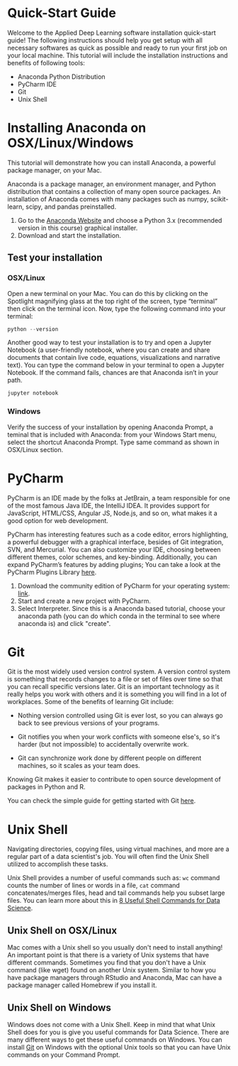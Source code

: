 # Quick-Start Guide

Welcome to the Applied Deep Learning software installation quick-start guide! The following instructions should help you get setup with all necessary softwares as quick as possible and ready to run your first job on your local machine. This tutorial will include the installation instructions and benefits of following tools: 

* Anaconda Python Distribution
* PyCharm IDE
* Git
* Unix Shell


# Installing Anaconda on OSX/Linux/Windows

This tutorial will demonstrate how you can install Anaconda, a powerful package manager, on your Mac.

Anaconda is a package manager, an environment manager, and Python distribution that contains a collection of many open source packages. An installation of Anaconda comes with many packages such as numpy, scikit-learn, scipy, and pandas preinstalled.

1. Go to the [Anaconda Website](https://www.anaconda.com/distribution/#macos) and choose a Python 3.x (recommended version in this course) graphical installer. 
2. Download and start the installation.

## Test your installation
### OSX/Linux

Open a new terminal on your Mac. You can do this by clicking on the Spotlight magnifying glass at the top right of the screen, type “terminal” then click on the terminal icon. Now, type the following command into your terminal:
```python
python --version
```

Another good way to test your installation is to try and open a Jupyter Notebook (a user-friendly notebook, where you can create and share documents that contain live code, equations, visualizations and narrative text). You can type the command below in your terminal to open a Jupyter Notebook. If the command fails, chances are that Anaconda isn’t in your path. 
```python
jupyter notebook
```

### Windows
Verify the success of your installation by opening Anaconda Prompt, a teminal that is included with Anaconda: from your Windows Start menu, select the shortcut Anaconda Prompt. Type same command as shown in OSX/Linux section.


# PyCharm 

PyCharm is an IDE made by the folks at JetBrain, a team responsible for one of the most famous Java IDE, the IntelliJ IDEA. It provides support for JavaScript, HTML/CSS, Angular JS, Node.js, and so on, what makes it a good option for web development.

PyCharm has interesting features such as a code editor, errors highlighting, a powerful debugger with a graphical interface, besides of Git integration, SVN, and Mercurial. You can also customize your IDE, choosing between different themes, color schemes, and key-binding. Additionally, you can expand PyCharm’s features by adding plugins; You can take a look at the PyCharm Plugins Library [here](https://plugins.jetbrains.com/pycharm).

1. Download the community edition of PyCharm for your operating system: [link](https://www.jetbrains.com/pycharm/download/#section=mac).
2. Start and create a new project with PyCharm.
3. Select Interpreter. Since this is a Anaconda based tutorial, choose your anaconda path (you can do which conda in the terminal to see where anaconda is) and click "create".


# Git

Git is the most widely used version control system. A version control system is something that records changes to a file or set of files over time so that you can recall specific versions later. Git is an important technology as it really helps you work with others and it is something you will find in a lot of workplaces. Some of the benefits of learning Git include:

* Nothing version controlled using Git is ever lost, so you can always go back to see previous versions of your programs.

* Git notifies you when your work conflicts with someone else's, so it's harder (but not impossible) to accidentally overwrite work.

* Git can synchronize work done by different people on different machines, so it scales as your team does.

Knowing Git makes it easier to contribute to open source development of packages in Python and R.

You can check the simple guide for getting started with Git [here](http://rogerdudler.github.io/git-guide/).



# Unix Shell

Navigating directories, copying files, using virtual machines, and more are a regular part of a data scientist's job. You will often find the Unix Shell utilized to accomplish these tasks.

Unix Shell provides a number of useful commands such as: `wc` command counts the number of lines or words in a file, `cat` command concatenates/merges files, head and tail commands help you subset large files. You can learn more about this in [8 Useful Shell Commands for Data Science](https://www.datacamp.com/community/tutorials/shell-commands-data-scientist).

## Unix Shell on OSX/Linux

Mac comes with a Unix shell so you usually don't need to install anything! An important point is that there is a variety of Unix systems that have different commands. Sometimes you find that you don't have a Unix command (like wget) found on another Unix system. Similar to how you have package managers through RStudio and Anaconda, Mac can have a package manager called Homebrew if you install it. 

## Unix Shell on Windows

Windows does not come with a Unix Shell. Keep in mind that what Unix Shell does for you is give you useful commands for Data Science. There are many different ways to get these useful commands on Windows. You can install [Git](https://git-scm.com/download/win) on Windows with the optional Unix tools so that you can have Unix commands on your Command Prompt. 


















